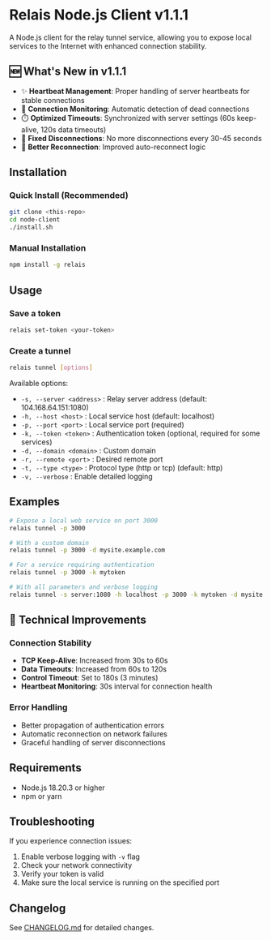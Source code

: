 # Relais Node.js Client v1.1.1

A Node.js client for the relay tunnel service, allowing you to expose local services to the Internet with enhanced connection stability.

## 🆕 What's New in v1.1.1

- ✨ **Heartbeat Management**: Proper handling of server heartbeats for stable connections
- 🔄 **Connection Monitoring**: Automatic detection of dead connections
- ⏱️ **Optimized Timeouts**: Synchronized with server settings (60s keep-alive, 120s data timeouts)
- 🐛 **Fixed Disconnections**: No more disconnections every 30-45 seconds
- 🚀 **Better Reconnection**: Improved auto-reconnect logic

## Installation

### Quick Install (Recommended)
```bash
git clone <this-repo>
cd node-client
./install.sh
```

### Manual Installation
```bash
npm install -g relais
```

## Usage

### Save a token

```bash
relais set-token <your-token>
```

### Create a tunnel

```bash
relais tunnel [options]
```

Available options:
- `-s, --server <address>` : Relay server address (default: 104.168.64.151:1080)
- `-h, --host <host>` : Local service host (default: localhost)
- `-p, --port <port>` : Local service port (required)
- `-k, --token <token>` : Authentication token (optional, required for some services)
- `-d, --domain <domain>` : Custom domain
- `-r, --remote <port>` : Desired remote port
- `-t, --type <type>` : Protocol type (http or tcp) (default: http)
- `-v, --verbose` : Enable detailed logging

## Examples

```bash
# Expose a local web service on port 3000
relais tunnel -p 3000

# With a custom domain
relais tunnel -p 3000 -d mysite.example.com

# For a service requiring authentication
relais tunnel -p 3000 -k mytoken

# With all parameters and verbose logging
relais tunnel -s server:1080 -h localhost -p 3000 -k mytoken -d mysite.example.com -r 8080 -t http -v
```

## 🔧 Technical Improvements

### Connection Stability
- **TCP Keep-Alive**: Increased from 30s to 60s
- **Data Timeouts**: Increased from 60s to 120s
- **Control Timeout**: Set to 180s (3 minutes)
- **Heartbeat Monitoring**: 30s interval for connection health

### Error Handling
- Better propagation of authentication errors
- Automatic reconnection on network failures
- Graceful handling of server disconnections

## Requirements

- Node.js 18.20.3 or higher
- npm or yarn

## Troubleshooting

If you experience connection issues:
1. Enable verbose logging with `-v` flag
2. Check your network connectivity
3. Verify your token is valid
4. Make sure the local service is running on the specified port

## Changelog

See [CHANGELOG.md](./CHANGELOG.md) for detailed changes.
